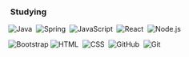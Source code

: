 ### &nbsp;Studying

![Java](https://img.shields.io/badge/-Java-05122A?style=flat&logo=Java&logoColor=FFA518)&nbsp;
![Spring](https://img.shields.io/badge/-Spring-05122A?style=flat&logo=Spring)&nbsp;
![JavaScript](https://img.shields.io/badge/-JavaScript-05122A?style=flat&logo=javascript)&nbsp;
![React](https://img.shields.io/badge/-React-05122A?style=flat&logo=react)&nbsp;
![Node.js](https://img.shields.io/badge/-Node.js-05122A?style=flat&logo=node.js)&nbsp;
<!-- ![Next.js](https://img.shields.io/badge/-Next.js-05122A?style=flat&logo=Next.js)&nbsp; -->

![Bootstrap](https://img.shields.io/badge/-Bootstrap-05122A?style=flat&logo=bootstrap&logoColor=563D7C)
![HTML](https://img.shields.io/badge/-HTML-05122A?style=flat&logo=HTML5)&nbsp;
![CSS](https://img.shields.io/badge/-CSS-05122A?style=flat&logo=CSS3&logoColor=1572B6)&nbsp;
![GitHub](https://img.shields.io/badge/-GitHub-05122A?style=flat&logo=github)&nbsp;
![Git](https://img.shields.io/badge/-Git-05122A?style=flat&logo=git)&nbsp;


<!-- 
### &nbsp;GitHub Analytics

<p align = "center">

<a href="https://github.com/ChoiGD">
  <img height="180em" width="49.5%" src="https://github-readme-stats-eight-theta.vercel.app/api?username=ChoiGD&show_icons=true&theme=nord&include_all_commits=true&count_private=true"/>
  <img height="180em" width="49.5%" src="https://github-readme-stats-eight-theta.vercel.app/api/top-langs/?username=ChoiGD&layout=compact&langs_count=8&theme=nord"/>
</a>

</p>
-->
